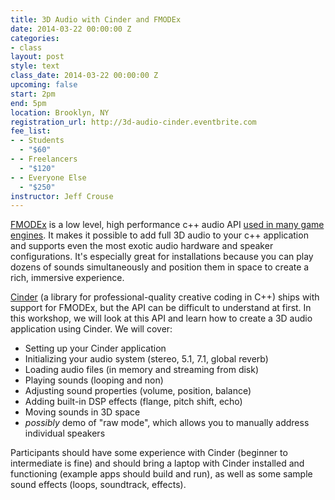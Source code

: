 ```yaml
---
title: 3D Audio with Cinder and FMODEx
date: 2014-03-22 00:00:00 Z
categories:
- class
layout: post
style: text
class_date: 2014-03-22 00:00:00 Z
upcoming: false
start: 2pm
end: 5pm
location: Brooklyn, NY
registration_url: http://3d-audio-cinder.eventbrite.com
fee_list:
- - Students
  - "$60"
- - Freelancers
  - "$120"
- - Everyone Else
  - "$250"
instructor: Jeff Crouse
---
```


[FMODEx](http://www.fmod.org/) is a low level, high performance c++ audio API [used in many game engines](http://en.wikipedia.org/wiki/FMOD#Games_using_FMOD). It makes it possible to add full 3D audio to your c++ application and supports even the most exotic audio hardware and speaker configurations. It's especially great for installations because you can play dozens of sounds simultaneously and position them in space to create a rich, immersive experience.

[Cinder](http://libcinder.org/) (a library for professional-quality creative coding in C++) ships with support for FMODEx, but the API can be difficult to understand at first. In this workshop, we will look at this API and learn how to create a 3D audio application using Cinder.  We will cover:

- Setting up your Cinder application
- Initializing your audio system (stereo, 5.1, 7.1, global reverb)
- Loading audio files (in memory and streaming from disk)
- Playing sounds (looping and non)
- Adjusting sound properties (volume, position, balance)
- Adding built-in DSP effects (flange, pitch shift, echo)
- Moving sounds in 3D space 
- *possibly* demo of "raw mode", which allows you to manually address individual speakers

Participants should have some experience with Cinder (beginner to intermediate is fine) and should bring a laptop with Cinder installed and functioning (example apps should build and run), as well as some sample sound effects (loops, soundtrack, effects).